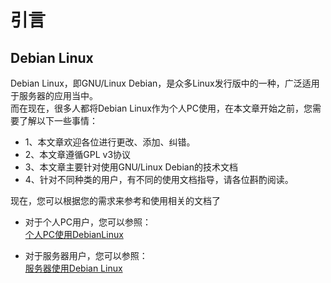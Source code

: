 # 引言
## Debian Linux
Debian Linux，即GNU/Linux Debian，是众多Linux发行版中的一种，广泛适用于服务器的应用当中。  
而在现在，很多人都将Debian Linux作为个人PC使用，在本文章开始之前，您需要了解以下一些事情：  
- 1、本文章欢迎各位进行更改、添加、纠错。
- 2、本文章遵循GPL v3协议
- 3、本文章主要针对使用GNU/Linux Debian的技术文档
- 4、针对不同种类的用户，有不同的使用文档指导，请各位斟酌阅读。

现在，您可以根据您的需求来参考和使用相关的文档了  

- 对于个人PC用户，您可以参照：  
[个人PC使用DebianLinux](../personal/intro.md)  

- 对于服务器用户，您可以参照：  
[服务器使用Debian Linux](../server/intro.md)